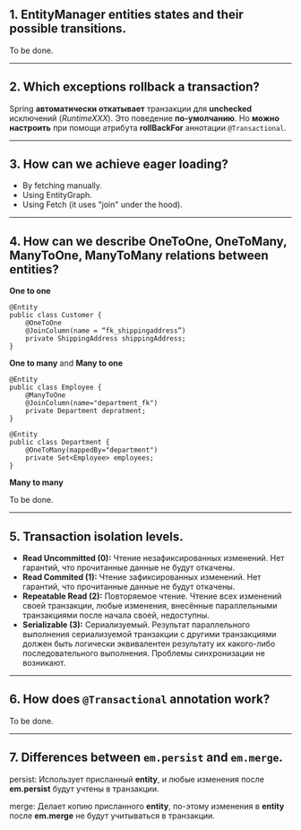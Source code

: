 ## 1. EntityManager entities states and their possible transitions.

To be done.

--------------------

## 2. Which exceptions rollback a transaction?

Spring **автоматически откатывает** транзакции для **unchecked** исключений (*RuntimeXXX*).
Это поведение **по-умолчанию**.
Но **можно настроить** при помощи атрибута **rollBackFor** аннотации `@Transactional`.

--------------------

## 3. How can we achieve eager loading?

- By fetching manually.
- Using EntityGraph.
- Using Fetch (it uses "join" under the hood).

--------------------

## 4. How can we describe OneToOne, OneToMany, ManyToOne, ManyToMany relations between entities?

**One to one**

```
@Entity
public class Customer {
    @OneToOne
    @JoinColumn(name = “fk_shippingaddress”)
    private ShippingAddress shippingAddress;
}
```

**One to many** and **Many to one**

```
@Entity
public class Employee {
    @ManyToOne
    @JoinColumn(name="department_fk")
    private Department depratment;
}

@Entity
public class Department {
    @OneToMany(mappedBy="department")
    private Set<Employee> employees;
}
```

**Many to many**

To be done.

--------------------

## 5. Transaction isolation levels.

- **Read Uncommitted (0):** Чтение незафиксированных изменений. Нет гарантий, что прочитанные данные не будут откачены.
- **Read Commited (1):** Чтение зафиксированных изменений. Нет гарантий, что прочитанные данные не будут откачены.
- **Repeatable Read (2):** Повторяемое чтение. Чтение всех изменений своей транзакции, любые изменения, внесённые параллельными транзакциями после начала своей, недоступны.
- **Serializable (3):** Сериализуемый. Результат параллельного выполнения сериализуемой транзакции с другими транзакциями должен быть логически эквивалентен результату их какого-либо последовательного выполнения. Проблемы синхронизации не возникают.

--------------------

## 6. How does `@Transactional` annotation work?

To be done.

--------------------

## 7. Differences between `em.persist` and `em.merge`.

persist: Использует присланный **entity**, и любые изменения после **em.persist** будут учтены в транзакции.

merge: Делает копию присланного **entity**, по-этому изменения в **entity** после **em.merge** не будут учитываться в транзакции.
 
